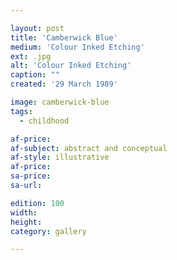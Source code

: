 ```yaml
---

layout: post
title: 'Camberwick Blue'
medium: 'Colour Inked Etching'
ext: .jpg
alt: 'Colour Inked Etching'
caption: ""
created: '29 March 1989'

image: camberwick-blue
tags:
  - childhood

af-price:
af-subject: abstract and conceptual
af-style: illustrative
af-price:
sa-price:
sa-url:

edition: 100
width:
height:
category: gallery

---
```

